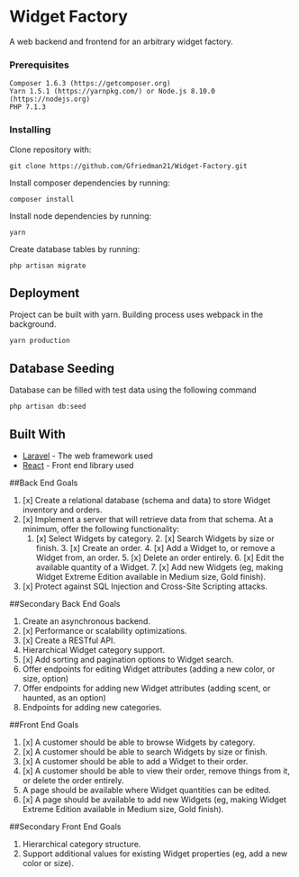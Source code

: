 # Widget Factory

A web backend and frontend for an arbitrary widget factory.

### Prerequisites

```
Composer 1.6.3 (https://getcomposer.org)
Yarn 1.5.1 (https://yarnpkg.com/) or Node.js 8.10.0 (https://nodejs.org)
PHP 7.1.3
```

### Installing

Clone repository with:

```
git clone https://github.com/Gfriedman21/Widget-Factory.git
```
Install composer dependencies by running:
```
composer install
```

Install node dependencies by running:
```
yarn
```

Create database tables by running:
```
php artisan migrate
```

## Deployment

Project can be built with yarn. Building process uses webpack in the background.
```
yarn production
```

## Database Seeding

Database can be filled with test data using the following command
```
php artisan db:seed
```

## Built With

* [Laravel](https://laravel.com/) - The web framework used
* [React](https://reactjs.org/) - Front end library used

##Back End Goals
1.  [x] Create a relational database (schema and data) to store Widget inventory and orders. 
2.  [x] Implement a server that will retrieve data from that schema. At a minimum, offer the
following functionality:
    1. [x] Select Widgets by category.
		2. [x] Search Widgets by size or finish.
		3. [x] Create an order.
		4. [x] Add a Widget to, or remove a Widget from, an order.
		5. [x] Delete an order entirely.
		6. [x] Edit the available quantity of a Widget.
		7. [x] Add new Widgets (eg, making Widget Extreme Edition available in Medium size,
Gold finish).
3. [x] Protect against SQL Injection and Cross-Site Scripting attacks.

##Secondary Back End Goals
1. Create an asynchronous backend.
2. [x] Performance or scalability optimizations.
3. [x] Create a RESTful API.
4. Hierarchical Widget category support.
5. [x] Add sorting and pagination options to Widget search.
6. Offer endpoints for editing Widget attributes (adding a new color, or size, option)
7. Offer endpoints for adding new Widget attributes (adding scent, or haunted, as an
option)
8. Endpoints for adding new categories.

##Front End Goals
1. [x] A customer should be able to browse Widgets by category.
2. [x] A customer should be able to search Widgets by size or finish.
3. [x] A customer should be able to add a Widget to their order.
4. [x] A customer should be able to view their order, remove things from it, or delete the order
entirely.
5. A page should be available where Widget quantities can be edited.
6. [x] A page should be available to add new Widgets (eg, making Widget Extreme Edition
available in Medium size, Gold finish).

##Secondary Front End Goals
1. Hierarchical category structure.
2. Support additional values for existing Widget properties (eg, add a new color or size).
